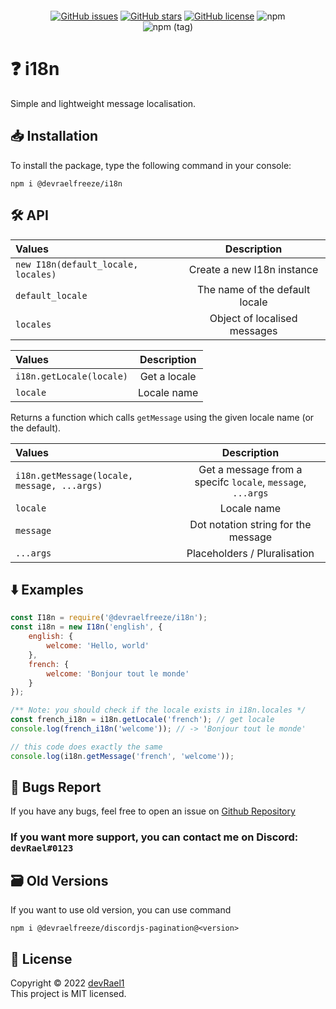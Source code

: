 <p align="center"><a href="https://nodei.co/npm/@devraelfreeze/i18n/"><img src="https://nodei.co/npm/@devraelfreeze/i18n.png" alt=""></a></p>

<div align="center">
<a href="https://github.com/devRael1/i18n/issues"><img alt="GitHub issues" src="https://img.shields.io/github/issues/devRael1/i18n"></a>
<a href="https://github.com/devRael1/i18n/stargazers"><img alt="GitHub stars" src="https://img.shields.io/github/stars/devRael1/i18n"></a>
<a href="https://github.com/devRael1/i18n/blob/master/MIT-LICENCE"><img alt="GitHub license" src="https://img.shields.io/github/license/devRael1/i18n?color=red"></a>
<img alt="npm" src="https://img.shields.io/npm/dw/@devraelfreeze/i18n?color=purple">
<br>
<img alt="npm (tag)" src="https://img.shields.io/npm/v/@devraelfreeze/i18n/latest?color=yellow&label=%40devraelfreeze%2Fi18n">
</div>

# ❓ i18n

Simple and lightweight message localisation.

## 📥 Installation

To install the package, type the following command in your console:
```
npm i @devraelfreeze/i18n
```

## 🛠️ API
| Values | Description |
| :--- | :---: |
| `new I18n(default_locale, locales)` | Create a new I18n instance |
| `default_locale ` | The name of the default locale |
| `locales` | Object of localised messages |

| Values | Description |
| :--- | :---: |
| `i18n.getLocale(locale)` | Get a locale |
| `locale` | Locale name |

Returns a function which calls `getMessage` using the given locale name (or the default).

| Values | Description |
| :--- | :---: |
| `i18n.getMessage(locale, message, ...args)` | Get a message from a specifc `locale`, `message`, `...args` |
| `locale` | Locale name |
| `message` | Dot notation string for the message |
| `...args` | Placeholders / Pluralisation |

## ⬇️ Examples
```js
const I18n = require('@devraelfreeze/i18n');
const i18n = new I18n('english', {
	english: {
		welcome: 'Hello, world'
	},
	french: {
        welcome: 'Bonjour tout le monde'
	}
});

/** Note: you should check if the locale exists in i18n.locales */
const french_i18n = i18n.getLocale('french'); // get locale
console.log(french_i18n('welcome')); // -> 'Bonjour tout le monde'

// this code does exactly the same
console.log(i18n.getMessage('french', 'welcome'));
```

## 🐛 Bugs Report

If you have any bugs, feel free to open an issue on [Github Repository](https://github.com/devRael1/i18n)
<br>
### If you want more support, you can contact me on Discord: `devRael#0123`

## 🗃️ Old Versions
If you want to use old version, you can use command
```
npm i @devraelfreeze/discordjs-pagination@<version>
```

## 📝 License
Copyright © 2022 [devRael1](https://github.com/devRael1)
<br>This project is MIT licensed.